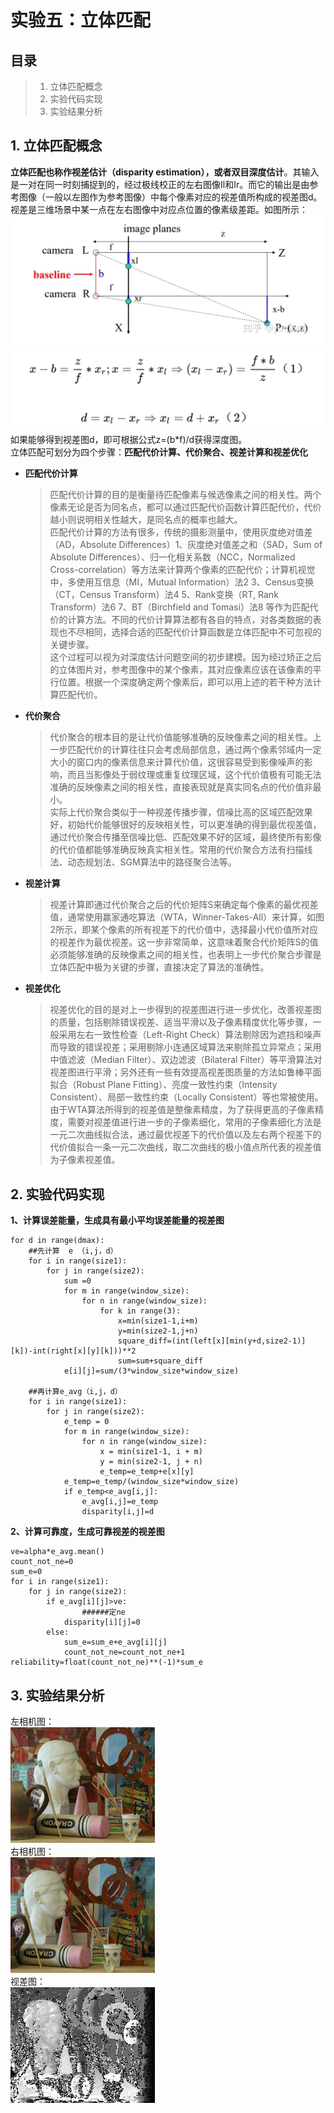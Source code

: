 # 实验五：立体匹配
## **目录**
> 1. 立体匹配概念
> 2. 实验代码实现
> 3. 实验结果分析

## **1. 立体匹配概念**
**立体匹配也称作视差估计（disparity estimation），或者双目深度估计**。其输入是一对在同一时刻捕捉到的，经过极线校正的左右图像Il和Ir。而它的输出是由参考图像（一般以左图作为参考图像）中每个像素对应的视差值所构成的视差图d。视差是三维场景中某一点在左右图像中对应点位置的像素级差距。如图所示：  
![img1](pic/img1.png)  
![img2](pic/img2.png)  
如果能够得到视差图d，即可根据公式z=(b*f)/d获得深度图。  
立体匹配可划分为四个步骤：**匹配代价计算、代价聚合、视差计算和视差优化**  
- **匹配代价计算**
   > 匹配代价计算的目的是衡量待匹配像素与候选像素之间的相关性。两个像素无论是否为同名点，都可以通过匹配代价函数计算匹配代价，代价越小则说明相关性越大，是同名点的概率也越大。  
   > 匹配代价计算的方法有很多，传统的摄影测量中，使用灰度绝对值差（AD，Absolute Differences）1、灰度绝对值差之和（SAD，Sum of Absolute Differences）、归一化相关系数（NCC，Normalized Cross-correlation）等方法来计算两个像素的匹配代价；计算机视觉中，多使用互信息（MI，Mutual Information）法2 3、Census变换（CT，Census Transform）法4 5、Rank变换（RT, Rank Transform）法6 7、BT（Birchfield and Tomasi）法8 等作为匹配代价的计算方法。不同的代价计算算法都有各自的特点，对各类数据的表现也不尽相同，选择合适的匹配代价计算函数是立体匹配中不可忽视的关键步骤。  
   > 这个过程可以视为对深度估计问题空间的初步建模。因为经过矫正之后的立体图片对，参考图像中的某个像素，其对应像素应该在该像素的平行位置。根据一个深度确定两个像素后，即可以用上述的若干种方法计算匹配代价。
- **代价聚合**
  > 代价聚合的根本目的是让代价值能够准确的反映像素之间的相关性。上一步匹配代价的计算往往只会考虑局部信息，通过两个像素邻域内一定大小的窗口内的像素信息来计算代价值，这很容易受到影像噪声的影响，而且当影像处于弱纹理或重复纹理区域，这个代价值极有可能无法准确的反映像素之间的相关性，直接表现就是真实同名点的代价值非最小。  
  > 实际上代价聚合类似于一种视差传播步骤，信噪比高的区域匹配效果好，初始代价能够很好的反映相关性，可以更准确的得到最优视差值，通过代价聚合传播至信噪比低、匹配效果不好的区域，最终使所有影像的代价值都能够准确反映真实相关性。常用的代价聚合方法有扫描线法、动态规划法、SGM算法中的路径聚合法等。  
- **视差计算**
  > 视差计算即通过代价聚合之后的代价矩阵S来确定每个像素的最优视差值，通常使用赢家通吃算法（WTA，Winner-Takes-All）来计算，如图2所示，即某个像素的所有视差下的代价值中，选择最小代价值所对应的视差作为最优视差。这一步非常简单，这意味着聚合代价矩阵S的值必须能够准确的反映像素之间的相关性，也表明上一步代价聚合步骤是立体匹配中极为关键的步骤，直接决定了算法的准确性。  
- **视差优化**
  > 视差优化的目的是对上一步得到的视差图进行进一步优化，改善视差图的质量，包括剔除错误视差、适当平滑以及子像素精度优化等步骤，一般采用左右一致性检查（Left-Right Check）算法剔除因为遮挡和噪声而导致的错误视差；采用剔除小连通区域算法来剔除孤立异常点；采用中值滤波（Median Filter）、双边滤波（Bilateral Filter）等平滑算法对视差图进行平滑；另外还有一些有效提高视差图质量的方法如鲁棒平面拟合（Robust Plane Fitting）、亮度一致性约束（Intensity Consistent）、局部一致性约束（Locally Consistent）等也常被使用。  
  > 由于WTA算法所得到的视差值是整像素精度，为了获得更高的子像素精度，需要对视差值进行进一步的子像素细化，常用的子像素细化方法是一元二次曲线拟合法，通过最优视差下的代价值以及左右两个视差下的代价值拟合一条一元二次曲线，取二次曲线的极小值点所代表的视差值为子像素视差值。

## **2. 实验代码实现**
**1、计算误差能量，生成具有最小平均误差能量的视差图**
~~~
for d in range(dmax):
    ##先计算  e （i,j，d）
    for i in range(size1):
        for j in range(size2):
            sum =0
            for m in range(window_size):
                for n in range(window_size):
                    for k in range(3):
                        x=min(size1-1,i+m)
                        y=min(size2-1,j+n)
                        square_diff=(int(left[x][min(y+d,size2-1)][k])-int(right[x][y][k]))**2
                        sum=sum+square_diff
            e[i][j]=sum/(3*window_size*window_size)

    ##再计算e_avg（i,j，d）
    for i in range(size1):
        for j in range(size2):
            e_temp = 0
            for m in range(window_size):
                for n in range(window_size):
                    x = min(size1-1, i + m)
                    y = min(size2-1, j + n)
                    e_temp=e_temp+e[x][y]
            e_temp=e_temp/(window_size*window_size)
            if e_temp<e_avg[i,j]:
                e_avg[i,j]=e_temp
                disparity[i,j]=d
~~~

**2、计算可靠度，生成可靠视差的视差图**
~~~
ve=alpha*e_avg.mean()
count_not_ne=0
sum_e=0
for i in range(size1):
    for j in range(size2):
        if e_avg[i][j]>ve:
                ######定ne
            disparity[i][j]=0
        else:
            sum_e=sum_e+e_avg[i][j]
            count_not_ne=count_not_ne+1
reliability=float(count_not_ne)**(-1)*sum_e
~~~

## **3. 实验结果分析**
左相机图：  
![left](imgs/view1m.png)  
右相机图：  
![right](imgs/view5m.png)  
视差图：  
![img](disparity_base_enhanced.png)